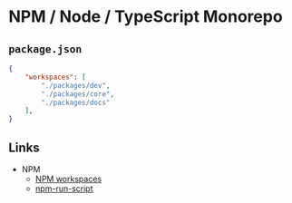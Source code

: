 # NPM / Node / TypeScript Monorepo

## `package.json`

```json
{
    "workspaces": [
        "./packages/dev",
        "./packages/core",
        "./packages/docs"
    ],
}
```

## Links

- NPM
    - [NPM workspaces](https://docs.npmjs.com/cli/v8/using-npm/workspaces)
    - [npm-run-script](https://docs.npmjs.com/cli/v8/commands/npm-run-script)

